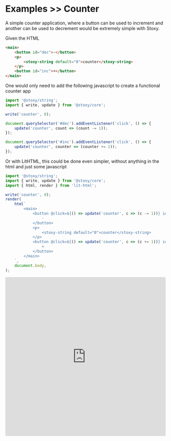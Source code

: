# Examples >> Counter

A simple counter application, where a button can be used to increment and another can be used to decrement
would be extremely simple with Stoxy.

Given the HTML

```html copy
<main>
    <button id="dec">-</button>
    <p>
        <stoxy-string default="0">counter</stoxy-string>
    </p>
    <button id="inc">+</button>
</main>
```

One would only need to add the following javascript to create a functional counter app

```js copy
import '@stoxy/string';
import { write, update } from '@stoxy/core';

write('counter', 0);

document.querySelector('#dec').addEventListener('click', () => {
    update('counter', count => (count -= 1));
});

document.querySelector('#inc').addEventListener('click', () => {
    update('counter', counter => (counter += 1));
});
```

Or with LitHTML, this could be done even simpler, without anything in the html and just some javascript

```js copy
import '@stoxy/string';
import { write, update } from '@stoxy/core';
import { html, render } from 'lit-html';

write('counter', 0);
render(
    html`
        <main>
            <button @click=${() => update('counter', c => (c -= 1))} id="dec">
                -
            </button>
            <p>
                <stoxy-string default="0">counter</stoxy-string>
            </p>
            <button @click=${() => update('counter', c => (c += 1))} id="inc">
                +
            </button>
        </main>
    `,
    document.body,
);
```

<iframe src="https://codesandbox.io/embed/lively-glitter-hci63?fontsize=14&hidenavigation=1&theme=dark"
     style="width:100%; height:500px; border:0; border-radius: 4px; overflow:hidden;"
     title="lively-glitter-hci63"
     allow="accelerometer; ambient-light-sensor; camera; encrypted-media; geolocation; gyroscope; hid; microphone; midi; payment; usb; vr; xr-spatial-tracking"
     sandbox="allow-forms allow-modals allow-popups allow-presentation allow-same-origin allow-scripts"
   ></iframe>
